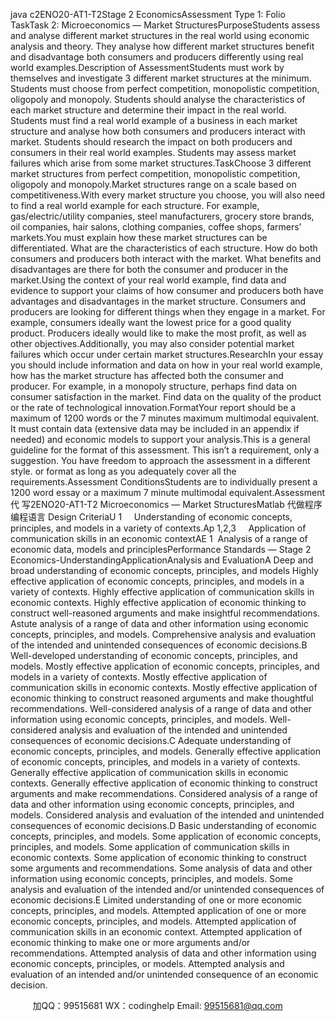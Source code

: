 java c2ENO20-AT1-T2Stage 2 EconomicsAssessment Type 1: Folio TaskTask 2: Microeconomics — Market StructuresPurposeStudents assess and analyse different market structures in the real world using economic analysis and theory. They analyse how different market structures benefit and disadvantage both consumers and producers differently using real world examples.Description of AssessmentStudents must work by themselves and investigate 3 different market structures at the minimum. Students must choose from perfect competition, monopolistic competition, oligopoly and monopoly. Students should analyse the characteristics of each market structure and determine their impact in the real world. Students must find a real world example of a business in each market structure and analyse how both consumers and producers interact with market. Students should research the impact on both producers and consumers in their real world examples. Students may assess market failures which arise from some market structures.TaskChoose 3 different market structures from perfect competition, monopolistic competition, oligopoly and monopoly.Market structures range on a scale based on competitiveness.With every market structure you choose, you will also need to find a real world example for each structure. For example, gas/electric/utility companies, steel manufacturers, grocery store brands, oil companies, hair salons, clothing companies, coffee shops, farmers’ markets.You must explain how these market structures can be differentiated. What are the characteristics of each structure. How do both consumers and producers both interact with the market. What benefits and disadvantages are there for both the consumer and producer in the market.Using the context of your real world example, find data and evidence to support your claims of how consumer and producers both have advantages and disadvantages in the market structure.
Consumers and producers are looking for different things when they engage in a market. For example, consumers ideally want the lowest price for a good quality product. Producers ideally would like to make the most profit, as well as other objectives.Additionally, you may also consider potential market failures which occur under certain market structures.ResearchIn your essay you should include information and data on how in your real world example, how has the market structure has affected both the consumer and producer. For example, in a monopoly structure, perhaps find data on consumer satisfaction in the market. Find data on the quality of the product or the rate of technological innovation.FormatYour report should be a maximum of 1200 words or the 7 minutes maximum multimodal equivalent. It must contain data (extensive data may be included in an appendix if needed) and economic models to support your analysis.This is a general guideline for the format of this assessment. This isn’t a requirement, only a suggestion. You have freedom to approach the assessment in a different style. or format as long as you adequately cover all the requirements.Assessment ConditionsStudents are to individually present a 1200 word essay or a maximum 7 minute multimodal equivalent.Assessment代 写2ENO20-AT1-T2 Microeconomics — Market StructuresMatlab
代做程序编程语言 Design CriteriaU 1     Understanding of economic concepts, principles, and models in a variety of contexts.Ap 1,2,3     Application of communication skills in an economic contextAE 1  Analysis of a range of economic data, models and principlesPerformance Standards — Stage 2 Economics-UnderstandingApplicationAnalysis and EvaluationA
Deep and broad understanding of economic concepts, principles, and models
Highly effective application of economic concepts, principles, and models in a variety of contexts.
Highly effective application of communication skills in economic contexts.
Highly effective application of economic thinking to construct well-reasoned arguments and make insightful recommendations.
Astute analysis of a range of data and other information using economic concepts, principles, and models.
Comprehensive analysis and evaluation of the intended and unintended consequences of economic decisions.B
Well-developed understanding of economic concepts, principles, and models.
Mostly effective application of economic concepts, principles, and models in a variety of contexts.
Mostly effective application of communication skills in economic contexts.
Mostly effective application of economic thinking to construct reasoned arguments and make thoughtful recommendations.
Well-considered analysis of a range of data and other information using economic concepts, principles, and models.
Well-considered analysis and evaluation of the intended and unintended consequences of economic decisions.C
Adequate understanding of economic concepts, principles, and models.
Generally effective application of economic concepts, principles, and models in a variety of contexts.
Generally effective application of communication skills in economic contexts.
Generally effective application of economic thinking to construct arguments and make recommendations.
Considered analysis of a range of data and other information using economic concepts, principles, and models.
Considered analysis and evaluation of the intended and unintended consequences of economic decisions.D
Basic understanding of economic concepts, principles, and models.
Some application of economic concepts, principles, and models.
Some application of communication skills in economic contexts.
Some application of economic thinking to construct some arguments and recommendations.
Some analysis of data and other information using economic concepts, principles, and models.
Some analysis and evaluation of the intended and/or unintended consequences of economic decisions.E
Limited understanding of one or more economic concepts, principles, and models.
Attempted application of one or more economic concepts, principles, and models.
Attempted application of communication skills in an economic context.
Attempted application of economic thinking to make one or more arguments and/or recommendations.
Attempted analysis of data and other information using economic concepts, principles, or models.
Attempted analysis and evaluation of an intended and/or unintended consequence of an economic decision.


         
加QQ：99515681  WX：codinghelp  Email: 99515681@qq.com
